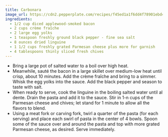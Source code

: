 ```yaml
---
title: Carbonara
image_url: https://cdn2.pepperplate.com/recipes/f45ed1a1f6dd4f78901ebd4a81ba8e68.jpg
ingredients:
  - 1/2 cup diced applewood-smoked bacon
  - 2 cups crème fraîche
  - 2 large egg yolks
  - 1 teaspoon freshly ground black pepper - fine sea salt
  - 8 ounces dried linguine
  - 1 1/2 cups freshly grated Parmesan cheese plus more for garnish
  - 4 tablespoons thinly sliced fresh chives
---
```


* Bring a large pot of salted water to a boil over high heat.
* Meanwhile, sauté the bacon in a large skillet over medium-low heat until crisp, about 10 minutes. Add the crème fraîche and bring to a simmer. Whisk the egg yolks into the sauce. Add the black pepper and season to taste with salt.
* When ready to serve, cook the linguine in the boiling salted water until al dente. Drain the pasta and add it to the sauce. Stir in 1-n cups of the Parmesan cheese and chives; let stand for 1 minute to allow all the flavors to blend.
* Using a meat fork or carving fork, twirl a quarter of the pasta (for each serving) and place each swirl of pasta in the center of 4 bowls. Spoon some of the sauce over and around the pasta and top with more grated Parmesan cheese, as desired. Serve immediately.
